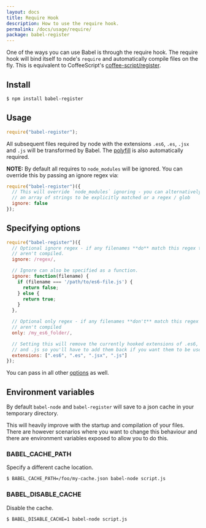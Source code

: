 ```yaml
---
layout: docs
title: Require Hook
description: How to use the require hook.
permalink: /docs/usage/require/
package: babel-register
---
```


One of the ways you can use Babel is through the require hook. The require hook
will bind itself to node's `require` and automatically compile files on the
fly. This is equivalent to CoffeeScript's
[coffee-script/register](http://coffeescript.org/documentation/docs/register.html).

## Install

```sh
$ npm install babel-register
```

## Usage

```js
require("babel-register");
```

All subsequent files required by node with the extensions `.es6`, `.es`, `.jsx`
and `.js` will be transformed by Babel. The [polyfill](/docs/usage/polyfill) is also automatically required.

**NOTE:** By default all requires to `node_modules` will be ignored. You can
override this by passing an ignore regex via:

```js
require("babel-register")({
  // This will override `node_modules` ignoring - you can alternatively pass
  // an array of strings to be explicitly matched or a regex / glob
  ignore: false
});
```

## Specifying options

```javascript
require("babel-register")({
  // Optional ignore regex - if any filenames **do** match this regex then they
  // aren't compiled.
  ignore: /regex/,

  // Ignore can also be specified as a function.
  ignore: function(filename) {
    if (filename === '/path/to/es6-file.js') {
      return false;
    } else {
      return true;
    }
  },

  // Optional only regex - if any filenames **don't** match this regex then they
  // aren't compiled
  only: /my_es6_folder/,

  // Setting this will remove the currently hooked extensions of .es6, `.es`, `.jsx`
  // and .js so you'll have to add them back if you want them to be used again.
  extensions: [".es6", ".es", ".jsx", ".js"]
});
```

You can pass in all other [options](/docs/usage/options/#options) as well.

## Environment variables

By default `babel-node` and `babel-register` will save to a json cache in your
temporary directory.

This will heavily improve with the startup and compilation of your files. There
are however scenarios where you want to change this behaviour and there are
environment variables exposed to allow you to do this.

### BABEL_CACHE_PATH

Specify a different cache location.

```sh
$ BABEL_CACHE_PATH=/foo/my-cache.json babel-node script.js
```

### BABEL_DISABLE_CACHE

Disable the cache.

```sh
$ BABEL_DISABLE_CACHE=1 babel-node script.js
```
